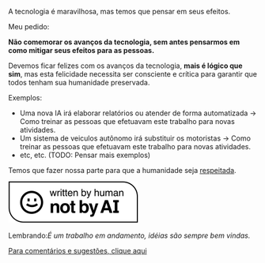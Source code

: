 
A tecnologia é maravilhosa, mas temos que pensar em seus efeitos.

Meu pedido:

**Não comemorar os avanços da tecnologia, sem antes pensarmos em como mitigar seus efeitos para as pessoas.**

Devemos ficar felizes com os avanços da tecnologia, **mais é lógico que sim**, mas esta felicidade necessita ser consciente e crítica para garantir que todos tenham sua humanidade preservada.

Exemplos:

- Uma nova IA irá elaborar relatórios ou atender de forma automatizada -> Como treinar as pessoas que efetuavam este trabalho para novas atividades.
- Um sistema de veiculos autônomo irá substituir os motoristas ->  Como treinar as pessoas que efetuavam este trabalho para novas atividades.
- etc, etc. (TODO: Pensar mais exemplos)


Temos que fazer nossa parte para que a humanidade seja [respeitada](https://epocanegocios.globo.com/Vida/noticia/2018/01/uma-nova-classe-de-pessoas-deve-surgir-ate-2050-dos-inuteis.html).


![Not-By-AI](notai.svg "https://notbyai.fyi/")

Lembrando:*É um trabalho em andamento, idéias são sempre bem vindas.*

[Para comentários e sugestões, clique aqui](https://github.com/lgrando1/boas-pr-ticas/blob/main/README.md)
